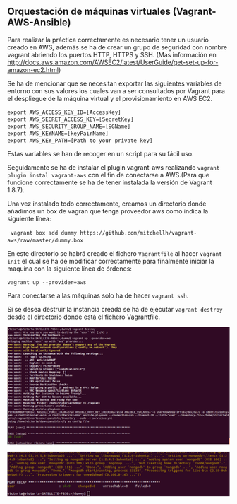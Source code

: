 ## Orquestación de máquinas virtuales (Vagrant-AWS-Ansible)

Para realizar la práctica correctamente es necesario tener un usuario creado en AWS, además se ha de crear un grupo de seguridad con nombre vagrant abriendo los puertos HTTP, HTTPS y SSH. (Mas información en http://docs.aws.amazon.com/AWSEC2/latest/UserGuide/get-set-up-for-amazon-ec2.html)

Se ha de mencionar que se necesitan exportar las siguientes variables de entorno con sus valores los cuales van a ser consultados por Vagrant para el despliegue de la máquina virtual y el provisionamiento en AWS EC2. 

```
export AWS_ACCESS_KEY_ID=[AccessKey]
export AWS_SECRET_ACCESS_KEY=[SecretKey]
export AWS_SECURITY_GROUP_NAME=[SGName]
export AWS_KEYNAME=[keyPairName]
export AWS_KEY_PATH=[Path to your private key]
```
Estas variables se han de recoger en un script para su fácil uso.

Seguidamente se ha de instalar el plugin vagrant-aws realizando `vagrant plugin instal vagrant-aws` con el fin de conectarse a AWS.(Para que funcione correctamente se ha de tener instalada la versión de Vagrant 1.8.7).

Una vez instalado todo correctamente, creamos un directorio donde añadimos un box de vagran que tenga proveedor aws como indica la siguiente línea:

` vagrant box add dummy https://github.com/mitchellh/vagrant-aws/raw/master/dummy.box`

En este directorio se habrá creado el fichero `Vagrantfile` al hacer `vagrant init` el cual se ha de modificar correctamente para finalmente iniciar la maquina con la siguiente línea de órdenes:

``` 
vagrant up --provider=aws
```

Para conectarse a las máquinas solo ha de hacer `vagrant ssh`.

Si se desea destruir la instancia creada se ha de ejecutar `vagrant destroy` desde el directorio donde está el fichero Vagrantfile.

![Imagen](https://github.com/STiago/Pictures/blob/master/f2.png)

![Imagen](https://github.com/STiago/Pictures/blob/master/f1.png)




